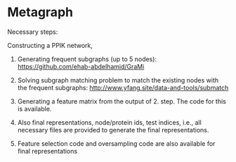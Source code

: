 # Metagraph

Necessary steps:

Constructing a PPIK network,

1) Generating frequent subgraphs (up to 5 nodes): https://github.com/ehab-abdelhamid/GraMi

2) Solving subgraph matching problem to match the existing nodes with the frequent subgraphs: http://www.yfang.site/data-and-tools/submatch

3) Generating a feature matrix from the output of 2. step. The code for this is available.

4) Also final representations, node/protein ids, test indices, i.e., all necessary files are provided to generate the final representations. 

5) Feature selection code and oversampling code are also available for final representations
